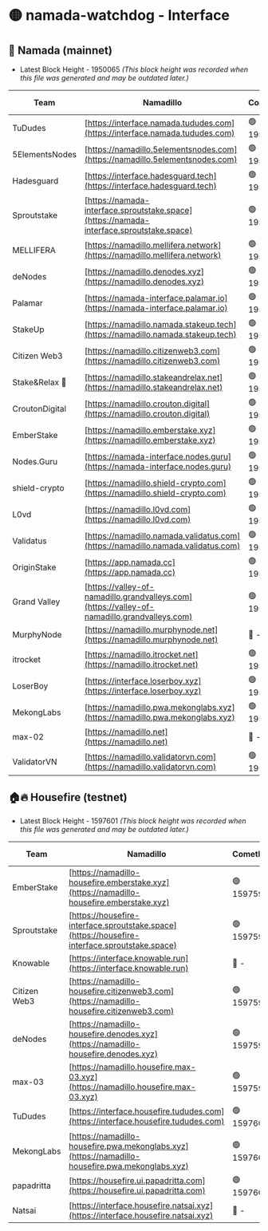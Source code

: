 # 🟡 namada-watchdog - Interface

## 🚀 Namada (mainnet)
- Latest Block Height - 1950065 *(This block height was recorded when this file was generated and may be outdated later.)*

| Team | Namadillo | CometBFT | Indexer | MASP Indexer |
|-|-|-|-|-|
| TuDudes | [https://interface.namada.tududes.com](https://interface.namada.tududes.com) | 🟢 1950046 | 🟢 1950045 | 🟢 1950045 |
| 5ElementsNodes | [https://namadillo.5elementsnodes.com](https://namadillo.5elementsnodes.com) | 🟢 1950046 | 🟢 1950046 | 🟢 1950046 |
| Hadesguard | [https://interface.hadesguard.tech](https://interface.hadesguard.tech) | 🟢 1950047 | 🟢 1950046 | 🟢 1950046 |
| Sproutstake | [https://namada-interface.sproutstake.space](https://namada-interface.sproutstake.space) | 🟢 1950047 | 🟢 1950047 | 🟢 1950047 |
| MELLIFERA | [https://namadillo.mellifera.network](https://namadillo.mellifera.network) | 🟢 1950048 | 🟢 1950048 | 🟢 1950048 |
| deNodes | [https://namadillo.denodes.xyz](https://namadillo.denodes.xyz) | 🟢 1950049 | 🟢 1950049 | 🟢 1950049 |
| Palamar | [https://namada-interface.palamar.io](https://namada-interface.palamar.io) | 🟢 1950049 | 🟢 1950049 | 🟢 1950049 |
| StakeUp | [https://namadillo.namada.stakeup.tech](https://namadillo.namada.stakeup.tech) | 🟢 1950050 | 🟢 1950050 | 🟢 1950050 |
| Citizen Web3 | [https://namadillo.citizenweb3.com](https://namadillo.citizenweb3.com) | 🟢 1950051 | 🟢 1950048 | 🟢 1950049 |
| Stake&Relax 🦥 | [https://namadillo.stakeandrelax.net](https://namadillo.stakeandrelax.net) | 🟢 1950051 | 🟢 1950051 | 🟢 1950051 |
| CroutonDigital | [https://namadillo.crouton.digital](https://namadillo.crouton.digital) | 🟢 1950052 | 🔴 - | 🟢 1950053 |
| EmberStake | [https://namadillo.emberstake.xyz](https://namadillo.emberstake.xyz) | 🟢 1950053 | 🟢 1950053 | 🟢 1950053 |
| Nodes.Guru | [https://namada-interface.nodes.guru](https://namada-interface.nodes.guru) | 🟢 1950054 | 🟢 1950054 | 🟢 1950054 |
| shield-crypto | [https://namadillo.shield-crypto.com](https://namadillo.shield-crypto.com) | 🟢 1950054 | 🟢 1950054 | 🟢 1950054 |
| L0vd | [https://namadillo.l0vd.com](https://namadillo.l0vd.com) | 🟢 1950055 | 🔴 1889999 | 🟢 1950055 |
| Validatus | [https://namadillo.namada.validatus.com](https://namadillo.namada.validatus.com) | 🟢 1950056 | 🟢 1950055 | 🟢 1950056 |
| OriginStake | [https://app.namada.cc](https://app.namada.cc) | 🟢 1950056 | 🟢 1950053 | 🟢 1950054 |
| Grand Valley | [https://valley-of-namadillo.grandvalleys.com](https://valley-of-namadillo.grandvalleys.com) | 🟢 1950057 | 🟢 1950056 | 🟢 1950056 |
| MurphyNode | [https://namadillo.murphynode.net](https://namadillo.murphynode.net) | 🔴 - | 🔴 - | 🔴 - |
| itrocket | [https://namadillo.itrocket.net](https://namadillo.itrocket.net) | 🟢 1950062 | 🟢 1950062 | 🟢 1950062 |
| LoserBoy | [https://interface.loserboy.xyz](https://interface.loserboy.xyz) | 🟢 1950063 | 🟢 1950062 | 🟢 1950062 |
| MekongLabs | [https://namadillo.pwa.mekonglabs.xyz](https://namadillo.pwa.mekonglabs.xyz) | 🟢 1950063 | 🟢 1950062 | 🟢 1950062 |
| max-02 | [https://namadillo.net](https://namadillo.net) | 🔴 - | 🔴 - | 🔴 - |
| ValidatorVN | [https://namadillo.validatorvn.com](https://namadillo.validatorvn.com) | 🟢 1950065 | 🟢 1950065 | 🟢 1950065 |

## 🏠🔥 Housefire (testnet)
- Latest Block Height - 1597601 *(This block height was recorded when this file was generated and may be outdated later.)*

| Team | Namadillo | CometBFT | Indexer | MASP Indexer |
|-|-|-|-|-|
| EmberStake | [https://namadillo-housefire.emberstake.xyz](https://namadillo-housefire.emberstake.xyz) | 🟢 1597596 | 🟢 1597596 | 🟢 1597596 |
| Sproutstake | [https://housefire-interface.sproutstake.space](https://housefire-interface.sproutstake.space) | 🟢 1597596 | 🟢 1597596 | 🟢 1597596 |
| Knowable | [https://interface.knowable.run](https://interface.knowable.run) | 🔴 - | 🔴 - | 🔴 - |
| Citizen Web3 | [https://namadillo-housefire.citizenweb3.com](https://namadillo-housefire.citizenweb3.com) | 🟢 1597598 | 🟢 1597598 | 🔴 757713 |
| deNodes | [https://namadillo-housefire.denodes.xyz](https://namadillo-housefire.denodes.xyz) | 🟢 1597599 | 🔴 1596806 | 🟢 1597599 |
| max-03 | [https://namadillo.housefire.max-03.xyz](https://namadillo.housefire.max-03.xyz) | 🟢 1597599 | 🟢 1597599 | 🟢 1597599 |
| TuDudes | [https://interface.housefire.tududes.com](https://interface.housefire.tududes.com) | 🟢 1597600 | 🟢 1597600 | 🟢 1597600 |
| MekongLabs | [https://namadillo-housefire.pwa.mekonglabs.xyz](https://namadillo-housefire.pwa.mekonglabs.xyz) | 🟢 1597600 | 🟢 1597600 | 🟢 1597600 |
| papadritta | [https://housefire.ui.papadritta.com](https://housefire.ui.papadritta.com) | 🟢 1597601 | 🟢 1597600 | 🟢 1597600 |
| Natsai | [https://interface.housefire.natsai.xyz](https://interface.housefire.natsai.xyz) | 🔴 - | 🔴 - | 🔴 - |

